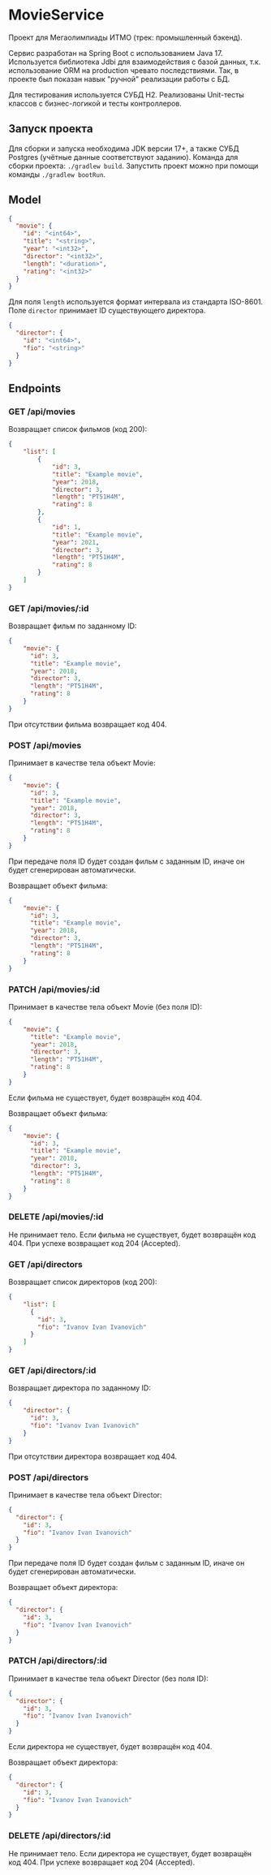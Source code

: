 # MovieService
Проект для Мегаолимпиады ИТМО (трек: промышленный бэкенд).

Сервис разработан на Spring Boot с использованием Java 17.
Используется библиотека Jdbi для взаимодействия с базой данных,
т.к. использование ORM на production чревато последствиями. Так, в проекте был показан навык "ручной" реализации работы с БД.

Для тестирования используется СУБД H2. Реализованы Unit-тесты классов с бизнес-логикой и тесты контроллеров.

## Запуск проекта
Для сборки и запуска необходима JDK версии 17+, а также СУБД Postgres (учётные данные соответствуют заданию).
Команда для сборки проекта: `./gradlew build`.
Запустить проект можно при помощи команды `./gradlew bootRun`.

## Model
```json
{
  "movie": {
    "id": "<int64>",
    "title": "<string>",
    "year": "<int32>",
    "director": "<int32>",
    "length": "<duration>",
    "rating": "<int32>"
  }
}
```
Для поля `length` используется формат интервала из стандарта ISO-8601.
Поле `director` принимает ID существующего директора.

```json
{
  "director": {
    "id": "<int64>",
    "fio": "<string>"
  }
}
```

## Endpoints

### GET /api/movies
Возвращает список фильмов (код 200):
```json
{
    "list": [
        {
            "id": 3,
            "title": "Example movie",
            "year": 2018,
            "director": 3,
            "length": "PT51H4M",
            "rating": 8
        },
        {
            "id": 1,
            "title": "Example movie",
            "year": 2021,
            "director": 3,
            "length": "PT51H4M",
            "rating": 8
        }
    ]
}
```

### GET /api/movies/:id
Возвращает фильм по заданному ID:
```json
{
    "movie": {
      "id": 3,
      "title": "Example movie",
      "year": 2018,
      "director": 3,
      "length": "PT51H4M",
      "rating": 8
    }
}
```

При отсутствии фильма возвращает код 404.


### POST /api/movies
Принимает в качестве тела объект Movie:
```json
{
    "movie": {
      "id": 3,
      "title": "Example movie",
      "year": 2018,
      "director": 3,
      "length": "PT51H4M",
      "rating": 8
    }
}
```
При передаче поля ID будет создан фильм c заданным ID, иначе он будет сгенерирован автоматически.

Возвращает объект фильма:
```json
{
    "movie": {
      "id": 3,
      "title": "Example movie",
      "year": 2018,
      "director": 3,
      "length": "PT51H4M",
      "rating": 8
    }
}
```

### PATCH /api/movies/:id
Принимает в качестве тела объект Movie (без поля ID):
```json
{
    "movie": {
      "title": "Example movie",
      "year": 2018,
      "director": 3,
      "length": "PT51H4M",
      "rating": 8
    }
}
```
Если фильма не существует, будет возвращён код 404.

Возвращает объект фильма:
```json
{
    "movie": {
      "id": 3,
      "title": "Example movie",
      "year": 2018,
      "director": 3,
      "length": "PT51H4M",
      "rating": 8
    }
}
```

### DELETE /api/movies/:id
Не принимает тело.
Если фильма не существует, будет возвращён код 404.
При успехе возвращает код 204 (Accepted).

### GET /api/directors
Возвращает список директоров (код 200):
```json
{
    "list": [
      {
        "id": 3,
        "fio": "Ivanov Ivan Ivanovich"
      }
    ]
}
```

### GET /api/directors/:id
Возвращает директора по заданному ID:
```json
{
    "director": {
      "id": 3,
      "fio": "Ivanov Ivan Ivanovich"
    }
}
```

При отсутствии директора возвращает код 404.


### POST /api/directors
Принимает в качестве тела объект Director:
```json
{
  "director": {
    "id": 3,
    "fio": "Ivanov Ivan Ivanovich"
  }
}
```
При передаче поля ID будет создан фильм c заданным ID, иначе он будет сгенерирован автоматически.

Возвращает объект директора:
```json
{
  "director": {
    "id": 3,
    "fio": "Ivanov Ivan Ivanovich"
  }
}
```

### PATCH /api/directors/:id
Принимает в качестве тела объект Director (без поля ID):
```json
{
  "director": {
    "id": 3,
    "fio": "Ivanov Ivan Ivanovich"
  }
}
```
Если директора не существует, будет возвращён код 404.

Возвращает объект директора:
```json
{
  "director": {
    "id": 3,
    "fio": "Ivanov Ivan Ivanovich"
  }
}
```

### DELETE /api/directors/:id
Не принимает тело.
Если директора не существует, будет возвращён код 404.
При успехе возвращает код 204 (Accepted).